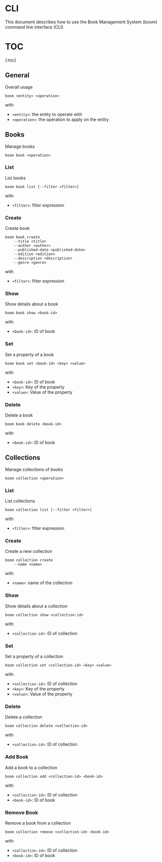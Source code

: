 # CLI

This document describes how to use the Book Management System (boom) command line interface (CLI).

# TOC
{:toc}


## General

Overall usage

    boom <entity> <operation>

with
- `<entity>`: the entity to operate with
- `<operation>`: the operation to apply on the entity


## Books

Manage books

    boom book <operation>


### List

List books

    boom book list [--filter <filter>]

with
- `<filter>`: filter expression

### Create

Create book

    boom book create
        --title <title>
        --author <author>
        --published-date <published-date>
        --edition <edition>
        --description <description>
        --genre <genre>

with
- `<filter>`: filter expression

### Show

Show details about a book

    boom book show <book-id>

with
- `<book-id>`: ID of book

### Set

Set a property of a book

    boom book set <book-id> <key> <value>

with
- `<book-id>`: ID of book
- `<key>`: Key of the property
- `<value>`: Value of the property

### Delete

Delete a book

    boom book delete <book-id>

with
- `<book-id>`: ID of book


## Collections

Manage collections of books

    boom collection <operation>


### List

List collections

    boom collection list [--filter <filter>]

with
- `<filter>`: filter expression

### Create

Create a new collection

    boom collection create
        --name <name>

with
- `<name>`: name of the collection

### Show

Show details about a collection

    boom collection show <collection-id>

with
- `<collection-id>`: ID of collection


### Set

Set a property of a collection

    boom collection set <collection-id> <key> <value>

with
- `<collection-id>`: ID of collection
- `<key>`: Key of the property
- `<value>`: Value of the property


### Delete

Delete a collection

    boom collection delete <collection-id>

with
- `<collection-id>`: ID of collection

### Add Book

Add a book to a collection

    boom collection add <collection-id> <book-id>

with
- `<collection-id>`: ID of collection
- `<book-id>`: ID of book


### Remove Book

Remove a book from a collection

    boom collection remove <collection-id> <book-id>

with
- `<collection-id>`: ID of collection
- `<book-id>`: ID of book
